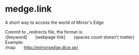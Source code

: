 # medge.link
A short way to access the world of Mirror's Edge

Commit to _redirects file, the format is:
<br>/[keyword]       [webpage link]       (spaces count doesn't matter)
<br>Example:
<br>/map       http://mirrorsedge.dice.se/
